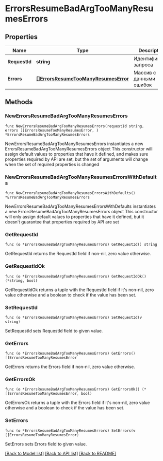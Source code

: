 # ErrorsResumeBadArgTooManyResumesErrors

## Properties

Name | Type | Description | Notes
------------ | ------------- | ------------- | -------------
**RequestId** | **string** | Идентификатор запроса | 
**Errors** | [**[]ErrorsResumeTooManyResumesError**](ErrorsResumeTooManyResumesError.md) | Массив с данными ошибок | 

## Methods

### NewErrorsResumeBadArgTooManyResumesErrors

`func NewErrorsResumeBadArgTooManyResumesErrors(requestId string, errors []ErrorsResumeTooManyResumesError, ) *ErrorsResumeBadArgTooManyResumesErrors`

NewErrorsResumeBadArgTooManyResumesErrors instantiates a new ErrorsResumeBadArgTooManyResumesErrors object
This constructor will assign default values to properties that have it defined,
and makes sure properties required by API are set, but the set of arguments
will change when the set of required properties is changed

### NewErrorsResumeBadArgTooManyResumesErrorsWithDefaults

`func NewErrorsResumeBadArgTooManyResumesErrorsWithDefaults() *ErrorsResumeBadArgTooManyResumesErrors`

NewErrorsResumeBadArgTooManyResumesErrorsWithDefaults instantiates a new ErrorsResumeBadArgTooManyResumesErrors object
This constructor will only assign default values to properties that have it defined,
but it doesn't guarantee that properties required by API are set

### GetRequestId

`func (o *ErrorsResumeBadArgTooManyResumesErrors) GetRequestId() string`

GetRequestId returns the RequestId field if non-nil, zero value otherwise.

### GetRequestIdOk

`func (o *ErrorsResumeBadArgTooManyResumesErrors) GetRequestIdOk() (*string, bool)`

GetRequestIdOk returns a tuple with the RequestId field if it's non-nil, zero value otherwise
and a boolean to check if the value has been set.

### SetRequestId

`func (o *ErrorsResumeBadArgTooManyResumesErrors) SetRequestId(v string)`

SetRequestId sets RequestId field to given value.


### GetErrors

`func (o *ErrorsResumeBadArgTooManyResumesErrors) GetErrors() []ErrorsResumeTooManyResumesError`

GetErrors returns the Errors field if non-nil, zero value otherwise.

### GetErrorsOk

`func (o *ErrorsResumeBadArgTooManyResumesErrors) GetErrorsOk() (*[]ErrorsResumeTooManyResumesError, bool)`

GetErrorsOk returns a tuple with the Errors field if it's non-nil, zero value otherwise
and a boolean to check if the value has been set.

### SetErrors

`func (o *ErrorsResumeBadArgTooManyResumesErrors) SetErrors(v []ErrorsResumeTooManyResumesError)`

SetErrors sets Errors field to given value.



[[Back to Model list]](../README.md#documentation-for-models) [[Back to API list]](../README.md#documentation-for-api-endpoints) [[Back to README]](../README.md)


